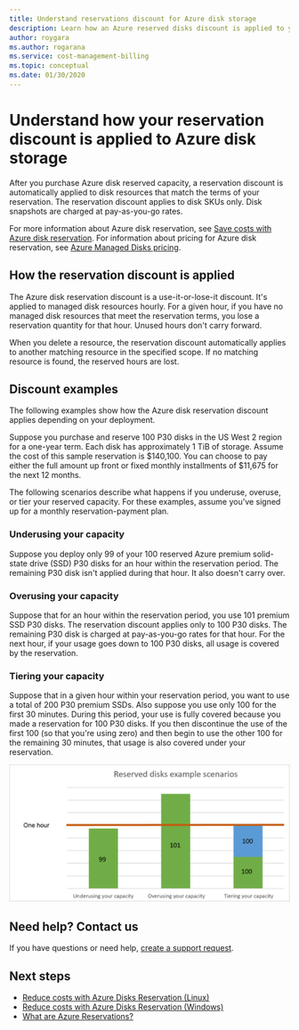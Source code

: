 ```yaml
---
title: Understand reservations discount for Azure disk storage
description: Learn how an Azure reserved disks discount is applied to your Azure premium SSD managed disks.
author: roygara
ms.author: rogarana
ms.service: cost-management-billing
ms.topic: conceptual
ms.date: 01/30/2020
---
```


# Understand how your reservation discount is applied to Azure disk storage

After you purchase Azure disk reserved capacity, a reservation discount is automatically applied to disk resources that match the terms of your reservation. The reservation discount applies to disk SKUs only. Disk snapshots are charged at pay-as-you-go rates.

For more information about Azure disk reservation, see [Save costs with Azure disk reservation](../../virtual-machines/linux/disks-reserved-capacity.md). For information about pricing for Azure disk reservation, see [Azure Managed Disks pricing](https://azure.microsoft.com/pricing/details/managed-disks/).

## How the reservation discount is applied

The Azure disk reservation discount is a use-it-or-lose-it discount. It's applied to managed disk resources hourly. For a given hour, if you have no managed disk resources that meet the reservation terms, you lose a reservation quantity for that hour. Unused hours don't carry forward.

When you delete a resource, the reservation discount automatically applies to another matching resource in the specified scope. If no matching resource is found, the reserved hours are lost.

## Discount examples

The following examples show how the Azure disk reservation discount applies depending on your deployment.

Suppose you purchase and reserve 100 P30 disks in the US West 2 region for a one-year term. Each disk has approximately 1 TiB of storage. Assume the cost of this sample reservation is $140,100‬. You can choose to pay either the full amount up front or fixed monthly installments of $11,675‬ for the next 12 months.

The following scenarios describe what happens if you underuse, overuse, or tier your reserved capacity. For these examples, assume you've signed up for a monthly reservation-payment plan.

### Underusing your capacity

Suppose you deploy only 99 of your 100 reserved Azure premium solid-state drive (SSD) P30 disks for an hour within the reservation period. The remaining P30 disk isn't applied during that hour. It also doesn't carry over.

### Overusing your capacity

Suppose that for an hour within the reservation period, you use 101 premium SSD P30 disks. The reservation discount applies only to 100 P30 disks. The remaining P30 disk is charged at pay-as-you-go rates for that hour. For the next hour, if your usage goes down to 100 P30 disks, all usage is covered by the reservation.

### Tiering your capacity

Suppose that in a given hour within your reservation period, you want to use a total of 200 P30 premium SSDs. Also suppose you use only 100 for the first 30 minutes. During this period, your use is fully covered because you made a reservation for 100 P30 disks. If you then discontinue the use of the first 100 (so that you're using zero) and then begin to use the other 100 for the remaining 30 minutes, that usage is also covered under your reservation.

![Example of underusing, overusing, and tiering capacity](media/understand-disk-reservations/reserved-disks-example-scenarios.png)

## Need help? Contact us

If you have questions or need help, [create a support request](https://go.microsoft.com/fwlink/?linkid=2083458).

## Next steps

- [Reduce costs with Azure Disks Reservation (Linux)](../../virtual-machines/linux/disks-reserved-capacity.md)
- [Reduce costs with Azure Disks Reservation (Windows)](../../virtual-machines/windows/disks-reserved-capacity.md)
- [What are Azure Reservations?](save-compute-costs-reservations.md)
